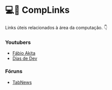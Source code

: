 # :computer::link: CompLinks
Links úteis relacionados à área da computação. :point_down:
### Youtubers
* [Fábio Akita](https://www.youtube.com/@Akitando)
* [Dias de Dev](https://www.youtube.com/@DiasdeDev)

### Fóruns
* [TabNews](https://www.tabnews.com.br/)

